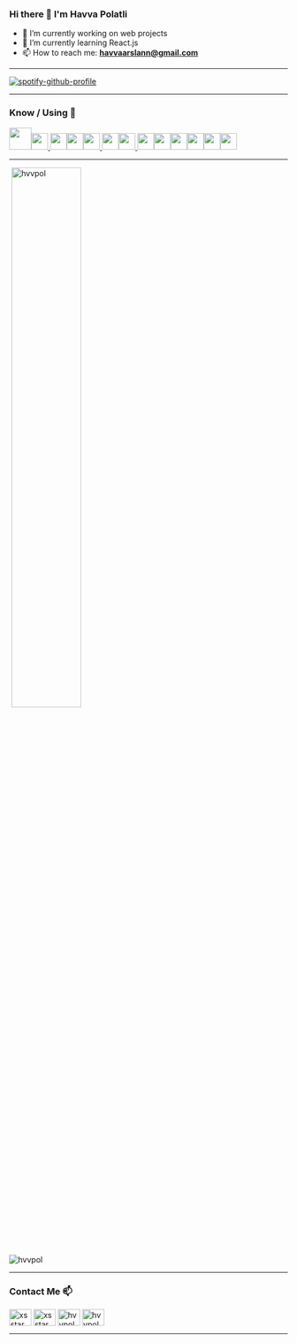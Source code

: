 ### Hi there 👋 I'm Havva Polatli



- 🔭 I’m currently working on web projects
- 🌱 I’m currently learning React.js
- 📫 How to reach me: 
**havvaarslann@gmail.com** 

<hr>

[![spotify-github-profile](https://spotify-github-profile.vercel.app/api/view?uid=31zzxirvoq2mn2guav4q2kyoe2be&cover_image=true&theme=novatorem)](https://github.com/kittinan/spotify-github-profile)

<hr>



<h3 align="left"> Know / Using 🧠 </h3>

<p align="left">

<a href="https://code.visualstudio.com" target="_blank"><img height="40" src="https://www.vectorlogo.zone/logos/visualstudio_code/visualstudio_code-ar21.svg"></a><a href="https://www.javascript.com/" target="_blank"><img height="30" src="https://upload.wikimedia.org/wikipedia/commons/9/99/Unofficial_JavaScript_logo_2.svg"></a><a href="https://reactnative.dev/" target="_blank"> <img height="30" src="https://www.vectorlogo.zone/logos/reactjs/reactjs-ar21.svg"></a><a href="https://getbootstrap.com//" target="_blank"><img height="30" src="https://www.vectorlogo.zone/logos/getbootstrap/getbootstrap-ar21.svg"></a><a href="https://www.java.com/tr/" target="_blank"><img height="30" src="https://www.vectorlogo.zone/logos/java/java-ar21.svg"></a><a target="_blank" href="https://kotlinlang.org/" > <img height="30" src="https://www.vectorlogo.zone/logos/kotlinlang/kotlinlang-ar21.svg"></a><a href="https://www.android.com/" target="_blank"><img height="30" src="https://www.vectorlogo.zone/logos/android/android-ar21.svg">
</a>
<a href="https://firebase.google.com/" target="_blank"><img height="30" src="https://www.vectorlogo.zone/logos/firebase/firebase-ar21.svg"></a><a href="#" target="_blank"><img height="30" src="https://www.vectorlogo.zone/logos/w3_css/w3_css-ar21.svg"></a><a href="#" target="_blank"><img height="30" src="https://www.vectorlogo.zone/logos/w3_html5/w3_html5-ar21.svg"></a><a href="https://nodejs.org/en/" target="_blank"><img height="30" src="https://www.vectorlogo.zone/logos/nodejs/nodejs-horizontal.svg"></a><a href="https://git-scm.com/" target="_blank"><img height="30" src="https://www.vectorlogo.zone/logos/git-scm/git-scm-ar21.svg"></a><a href="https://github.com//" target="_blank"><img height="30" src="https://www.vectorlogo.zone/logos/github/github-ar21.svg"></a></p><hr>




<p>&nbsp;<img  src="https://github-readme-stats.vercel.app/api?username=xsstar&show_icons=true&theme=light&locale=en" alt="hvvpol" width="50%" /></p>
<p><img  src="https://github-readme-stats.vercel.app/api/top-langs?username=xsstar&show_icons=true&theme=light&locale=en&layout=compact" alt="hvvpol" /></p><hr>
 

 
 <h3 align="left">Contact Me 📫</h3>
<p align="left">
<a href="https://www.linkedin.com/in/havva-polatli/" target="blank"><img align="center" src="https://cdn.jsdelivr.net/npm/simple-icons@3.0.1/icons/linkedin.svg" alt="xsstar" height="30" width="40" /></a>
<a href="https://github.com/xsstar" target="blank"><img align="center" src="https://cdn.jsdelivr.net/npm/simple-icons@3.0.1/icons/github.svg" alt="xsstar" height="30" width="40" /></a>
<a href="https://twitter.com/hvv_pol" target="blank"><img align="center" src="https://cdn.jsdelivr.net/npm/simple-icons@3.0.1/icons/twitter.svg" alt="hvvpol" height="30" width="40" /></a>
<a href="https://www.instagram.com/havva.polatli/" target="blank"><img align="center" src="https://cdn.jsdelivr.net/npm/simple-icons@3.0.1/icons/instagram.svg" alt="hvvpol" height="30" width="40" /></a>
</p><hr>



